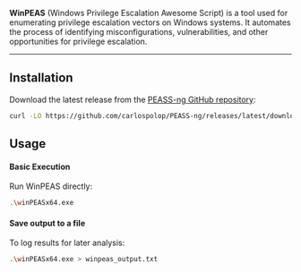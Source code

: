 **WinPEAS** (Windows Privilege Escalation Awesome Script) is a tool used for enumerating privilege escalation vectors on Windows systems. It automates the process of identifying misconfigurations, vulnerabilities, and other opportunities for privilege escalation.


---

## Installation
 Download the latest release from the [PEASS-ng GitHub repository](https://github.com/carlospolop/PEASS-ng):

```bash
curl -LO https://github.com/carlospolop/PEASS-ng/releases/latest/download/winPEASx64.exe
```


## Usage

#### Basic Execution
Run WinPEAS directly:

```bash
.\winPEASx64.exe
```

#### Save output to a file 

To log results for later analysis:

```bash
.\winPEASx64.exe > winpeas_output.txt
```